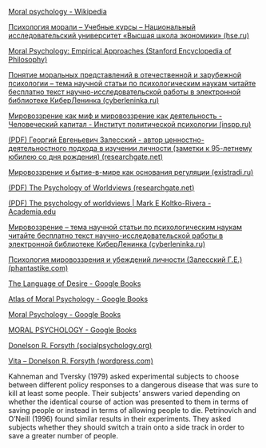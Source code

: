 [Moral psychology - Wikipedia](https://en.wikipedia.org/wiki/Moral_psychology)

[Психология морали – Учебные курсы – Национальный исследовательский университет «Высшая школа экономики» (hse.ru)](https://www.hse.ru/edu/courses/492549869)

[Moral Psychology: Empirical Approaches (Stanford Encyclopedia of Philosophy)](https://plato.stanford.edu/entries/moral-psych-emp/)

[Понятие моральных представлений в отечественной и зарубежной психологии – тема научной статьи по психологическим наукам читайте бесплатно текст научно-исследовательской работы в электронной библиотеке КиберЛенинка (cyberleninka.ru)](https://cyberleninka.ru/article/n/ponyatie-moralnyh-predstavleniy-v-otechestvennoy-i-zarubezhnoy-psihologii)

[Мировоззрение как миф и мировоззрение как деятельность - Человеческий капитал - Институт политической психологии (inspp.ru)](http://www.inspp.ru/index.php?option=com_content&task=view&id=292&Itemid=0)

[(PDF) Георгий Евгеньевич Залесский - автор ценностно-деятельностного подхода в изучении личности (заметки к 95-летнему юбилею со дня рождения) (researchgate.net)](https://www.researchgate.net/publication/348672842_Georgij_Evgenevic_Zalesskij_-_avtor_cennostno-deatelnostnogo_podhoda_v_izucenii_licnosti_zametki_k_95-letnemu_ubileu_so_dna_rozdenia)

[Мировоззрение и бытие-в-мире как основания регуляции (existradi.ru)](https://journal.existradi.ru/index.php?view=article&catid=50%3A-13&id=261%3A2009-08-08-12-47-24&format=pdf&option=com_content&Itemid=59)

[(PDF) The Psychology of Worldviews (researchgate.net)](https://www.researchgate.net/publication/232554126_The_Psychology_of_Worldviews)

[(PDF) The psychology of worldviews | Mark E Koltko-Rivera - Academia.edu](https://www.academia.edu/3089027/The_psychology_of_worldviews)

[Мировоззрение – тема научной статьи по психологическим наукам читайте бесплатно текст научно-исследовательской работы в электронной библиотеке КиберЛенинка (cyberleninka.ru)](https://cyberleninka.ru/article/n/mirovozzrenie-1)

[Психология мировоззрения и убеждений личности (Залесский Г.Е.) (phantastike.com)](https://www.phantastike.com/common_psychology/psikhologiya_mirovozzreniy/djvu/view/)

[The Language of Desire - Google Books](https://www.google.ru/books/edition/The_Language_of_Desire/tI09EAAAQBAJ?hl=en&gbpv=0)

[Atlas of Moral Psychology - Google Books](https://www.google.ru/books/edition/Atlas_of_Moral_Psychology/VwSvDwAAQBAJ?hl=en&gbpv=1&dq=moral+psychology&printsec=frontcover)

[Moral Psychology - Google Books](https://www.google.ru/books/edition/Moral_Psychology/iYOKzgEACAAJ?hl=en)

[MORAL PSYCHOLOGY - Google Books](https://www.google.ru/books/edition/MORAL_PSYCHOLOGY/FN0V0AEACAAJ?hl=en)

[Donelson R. Forsyth (socialpsychology.org)](http://forsyth.socialpsychology.org/)

[Vita – Donelson R. Forsyth (wordpress.com)](https://donforsyth.wordpress.com/about/vita-john-donelson-ross-forsyth/)

Kahneman and Tversky (1979) asked  experimental subjects to choose between different policy responses to a  dangerous disease that was sure to kill at least some people. Their subjects’  answers varied depending on whether the identical course of action was  presented to them in terms of saving people or instead in terms of allowing  people to die. Petrinovich and O’Neill (1996) found similar results in their  experiments. They asked subjects whether they should switch a train onto  a side track in order to save a greater number of people.